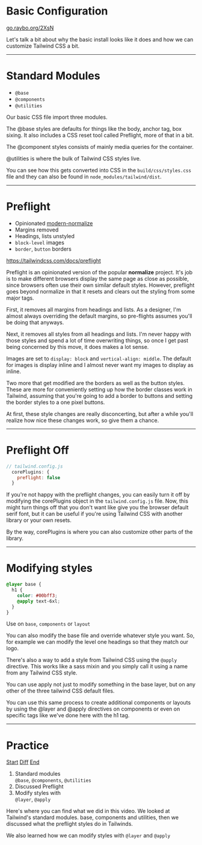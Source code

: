 <!-- .slide: data-state="layout-title" class="bg-dark"-->

# Basic Configuration

<div class="slide-link"><a href="https://go.raybo.org/2XsN"><i class="fab fa-slideshare"></i> go.raybo.org/2XsN</a></div>

> >

Let's talk a bit about why the basic install looks like it does and how we can customize Tailwind CSS a bit.

---

# Standard Modules

- `@base`
- `@components`
- `@utilities`

> >

Our basic CSS file import three modules.

The @base styles are defaults for things like the body, anchor tag, box sixing. It also includes a CSS reset tool called Preflight, more of that in a bit.

The @component styles consists of mainly media queries for the container. 

@utilities is where the bulk of Tailwind CSS styles live.

You can see how this gets converted into CSS in the `build/css/styles.css` file and they can also be found in `node_modules/tailwind/dist`.

---

# Preflight

- Opinionated [modern-normalize](https://github.com/sindresorhus/modern-normalize)
- Margins removed
- Headings, lists unstyled
- `block-level` images
- `border`, `button` borders


https://tailwindcss.com/docs/preflight

> >

Preflight is an opinionated version of the popular **normalize** project. It's job is to make different browsers display the same page as close as possible, since browsers often use their own similar default styles. However, preflight goes beyond normalize in that it resets and clears out the styling from some major tags. 

First, it removes all margins from headings and lists. As a designer, I'm almost always overriding the default margins, so pre-flights assumes you'll be doing that anyways.

Next, it removes all styles from all headings and lists. I'm never happy with those styles and spend a lot of time overwriting things, so once I get past being concerned by this move, it does makes a lot sense.

Images are set to `display: block` and `vertical-align: middle`. The default for images is display inline and I almost never want my images to display as inline.

Two more that get modified are the borders as well as the button styles. These are more for conveniently setting up how the border classes work in Tailwind, assuming that you're going to add a border to buttons and setting the border styles to a one pixel buttons.

At first, these style changes are really disconcerting, but after a while you'll realize how nice these changes work, so give them a chance.

---

# Preflight Off

```js
// tailwind.config.js
  corePlugins: {
    preflight: false
  }
```

> >

If you're not happy with the preflight changes, you can easily turn it off by modifying the corePlugins object in the `tailwind.config.js` file. Now, this might turn things off that you don't want like give you the browser default serif font, but it can be useful if you're using Tailwind CSS with another library or your own resets.

By the way, corePlugins is where you can also customize other parts of the library.

---

# Modifying styles

```scss
@layer base {
  h1 {
    color: #00bff3;
    @apply text-6xl;
  }
}
```

Use on `base`, `components` or `layout`

> >

You can also modify the base file and override whatever style you want. So, for example we can modify the level one headings so that they match our logo.

There's also a way to add a style from Tailwind CSS using the `@apply` directive. This works like a sass mixin and you simply call it using a name from any Tailwind CSS style. 

You can use apply not just to modify something in the base layer, but on any other of the three tailwind CSS default files.

You can use this same process to create additional components or layouts by using the @layer and @apply directives on components or even on specific tags like we've done here with the h1 tag.

---

<!-- .slide: data-state="layout-title" data-transition="zoom" class="bg-dark"-->

# Practice

<div class="btn-group mt-3" role="group" aria-label="Basic example">
  <a type="button" class="animate__animated animate__backInLeft btn btn-lg btn-exciting text-white" href="https://github.com/LinkedInLearning/tailwind-css-2841311/tree/01_02b" target="_blank">Start</a>
  <a type="button" class="animate__animated animate__zoomInDown btn btn-lg btn-royal text-white" href="htthttps://github.com/LinkedInLearning/vue3-esst-2834032/compare/01_02b..01_02e" target="_blank">Diff</a>
  <a type="button" class="animate__animated animate__backInRight animate__slow btn btn-lg btn-primary text-white" href="https://github.com/LinkedInLearning/tailwind-css-2841311/tree/01_02e" target="_blank">End</a>
</div>

1. Standard modules<br>`@base`, `@components`, `@utilities`
1. Discussed Preflight 
1. Modify styles with<br>`@layer`, `@apply`

> >

Here's where you can find what we did in this video. We looked at Tailwind's standard modules. base, components and utilities, then we discussed what the preflight styles do in Tailwinds.

We also learned how we can modify styles with `@layer` and `@apply` 